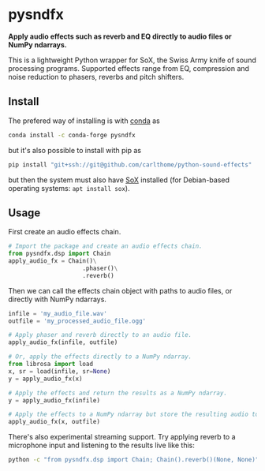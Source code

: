 # pysndfx
**Apply audio effects such as reverb and EQ directly to audio files or NumPy ndarrays.**

This is a lightweight Python wrapper for SoX, the Swiss Army knife of sound processing programs. Supported effects range from EQ, compression and noise reduction to phasers, reverbs and pitch shifters.

## Install
The prefered way of installing is with [conda](https://anaconda.org/) as
```sh
conda install -c conda-forge pysndfx
```
but it's also possible to install with pip as
```sh
pip install "git+ssh://git@github.com/carlthome/python-sound-effects"
```
but then the system must also have [SoX](http://sox.sourceforge.net/) installed (for Debian-based operating systems: `apt install sox`).

## Usage
First create an audio effects chain.
```python
# Import the package and create an audio effects chain.
from pysndfx.dsp import Chain
apply_audio_fx = Chain()\
                     .phaser()\
                     .reverb()
```
Then we can call the effects chain object with paths to audio files, or directly with NumPy ndarrays.
```python
infile = 'my_audio_file.wav'
outfile = 'my_processed_audio_file.ogg'

# Apply phaser and reverb directly to an audio file.
apply_audio_fx(infile, outfile)

# Or, apply the effects directly to a NumPy ndarray.
from librosa import load
x, sr = load(infile, sr=None)
y = apply_audio_fx(x)

# Apply the effects and return the results as a NumPy ndarray.
y = apply_audio_fx(infile)

# Apply the effects to a NumPy ndarray but store the resulting audio to disk.
apply_audio_fx(x, outfile)
```
There's also experimental streaming support. Try applying reverb to a microphone input and listening to the results live like this:
```sh
python -c "from pysndfx.dsp import Chain; Chain().reverb()(None, None)"
```

